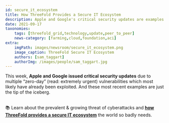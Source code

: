```yaml
---
id: secure_it_ecosystem
title: How ThreeFold Provides a Secure IT Ecosystem
description: Apple and Google's critical security updates are examples of why the world needs ThreeFold's secure IT ecosystem.
date: 2021-09-17
taxonomies:
    tags: [threefold_grid,technology,update,peer_to_peer]
    news-category: [farming,cloud,foundation,aci]
extra:
    imgPath: images/newsroom/secure_it_ecosystem.png
    image_caption: ThreeFold Secure IT Ecosystem
    authors: [sam_taggart]
    authorImg: /images/people/sam_taggart.jpg
---
```


This week, **Apple and Google issued critical security updates** due to multiple “zero-day” (read: extremely urgent) vulnerabilities which most likely have already been exploited. And these most recent examples are just the tip of the iceberg.
<br/>
<br/>

📚 Learn about the prevalent & growing threat of cyberattacks and **[how ThreeFold provides a secure IT ecosystem](https://forum.threefold.io/t/critical-security-updates-for-apple-and-google-underline-need-for-secure-it-ecosystem/1271)** the world so badly needs.